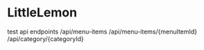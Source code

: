 # LittleLemon
test api endpoints
/api/menu-items
/api/menu-items/{menuItemId}
/api/category/{categoryId}
